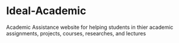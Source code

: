 # Ideal-Academic
Academic Assistance website for helping students in thier academic assignments, projects, courses, researches, and lectures
